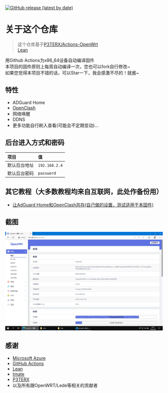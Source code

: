 [![GitHub release (latest by date)](https://img.shields.io/github/v/release/shawnpxtl/Actions-x86_64?style=for-the-badge&label=下载)](https://github.com/shawnpxtl/Actions-x86_64/releases/latest)


# 关于这个仓库

> 这个仓库基于[P3TERX/Actions-OpenWrt](https://github.com/P3TERX/Actions-OpenWrt)<br>
> [Lean](https://github.com/coolsnowwolf/lede)

用Github Actions为x86_64设备自动编译固件  
本项目的固件原则上每周自动编译一次，您也可以fork自行修改~  
如果您觉得本项目不错的话，可以Star一下，我会感激不尽的！就酱~  

## 特性

* ADGuard Home
* [OpenClash](https://github.com/vernesong/OpenClash)
* 网络唤醒
* DDNS
* 更多功能自行刷入查看(可能会不定期变动)...

## 后台进入方式和密码

   | 项目 | 值 |
   | :--- | :--- |
   | 默认后台地址 | `192.168.2.4` |
   | 默认后台密码 | `password` |

## 其它教程（大多数教程均来自互联网，此处作备份用） <a id="tutorial"></a>

* [让AdGuard Home和OpenClash共存(自己做的设置，测试适用于本固件)](tutorial/adguard-openclash.md)

## 截图

![luci\_admin\_status\_overview](.gitbook/assets/x86.jpg)

## 感谢

* [Microsoft Azure](https://azure.microsoft.com/)
* [GitHub Actions](https://github.com/features/actions)
* [Lean](https://github.com/coolsnowwolf/lede)
* [tmate](https://github.com/tmate-io/tmate)
* [P3TERX](https://github.com/P3TERX)
* 以及所有跟OpenWRT/Lede等相关的贡献者
